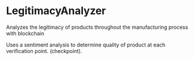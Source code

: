 # LegitimacyAnalyzer
Analyzes the legitimacy of products throughout the manufacturing process with blockchain

Uses a sentiment analysis to determine quality of product at each verification point. (checkpoint).
